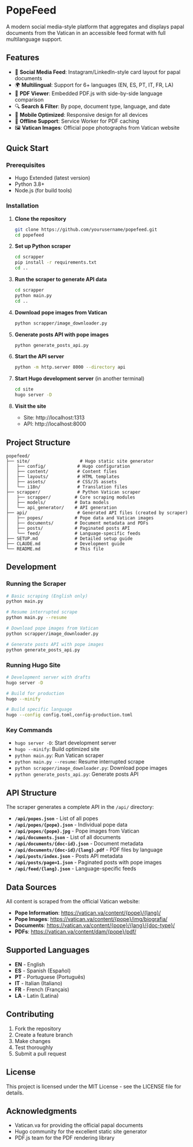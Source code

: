 # PopeFeed

A modern social media-style platform that aggregates and displays papal documents from the Vatican in an accessible feed format with full multilanguage support.

## Features

- 📱 **Social Media Feed**: Instagram/LinkedIn-style card layout for papal documents
- 🌍 **Multilingual**: Support for 6+ languages (EN, ES, PT, IT, FR, LA)
- 📄 **PDF Viewer**: Embedded PDF.js with side-by-side language comparison
- 🔍 **Search & Filter**: By pope, document type, language, and date
- 📱 **Mobile Optimized**: Responsive design for all devices
- 🔄 **Offline Support**: Service Worker for PDF caching
- 🖼️ **Vatican Images**: Official pope photographs from Vatican website

## Quick Start

### Prerequisites
- Hugo Extended (latest version)
- Python 3.8+
- Node.js (for build tools)

### Installation

1. **Clone the repository**
   ```bash
   git clone https://github.com/yourusername/popefeed.git
   cd popefeed
   ```

2. **Set up Python scraper**
   ```bash
   cd scrapper
   pip install -r requirements.txt
   cd ..
   ```

3. **Run the scraper to generate API data**
   ```bash
   cd scrapper
   python main.py
   cd ..
   ```

4. **Download pope images from Vatican**
   ```bash
   python scrapper/image_downloader.py
   ```

5. **Generate posts API with pope images**
   ```bash
   python generate_posts_api.py
   ```

6. **Start the API server**
   ```bash
   python -m http.server 8000 --directory api
   ```

7. **Start Hugo development server** (in another terminal)
   ```bash
   cd site
   hugo server -D
   ```

8. **Visit the site**
   - Site: http://localhost:1313
   - API: http://localhost:8000

## Project Structure

```
popefeed/
├── site/                   # Hugo static site generator
│   ├── config/            # Hugo configuration
│   ├── content/           # Content files
│   ├── layouts/           # HTML templates
│   ├── assets/            # CSS/JS assets
│   └── i18n/              # Translation files
├── scrapper/              # Python Vatican scraper
│   ├── scrapper/         # Core scraping modules
│   ├── models/           # Data models
│   └── api_generator/    # API generation
├── api/                   # Generated API files (created by scraper)
│   ├── popes/            # Pope data and Vatican images
│   ├── documents/        # Document metadata and PDFs
│   ├── posts/            # Paginated posts API
│   └── feed/             # Language-specific feeds
├── SETUP.md              # Detailed setup guide
├── CLAUDE.md             # Development guide
└── README.md             # This file
```

## Development

### Running the Scraper
```bash
# Basic scraping (English only)
python main.py

# Resume interrupted scrape
python main.py --resume

# Download pope images from Vatican
python scrapper/image_downloader.py

# Generate posts API with pope images
python generate_posts_api.py
```

### Running Hugo Site
```bash
# Development server with drafts
hugo server -D

# Build for production
hugo --minify

# Build specific language
hugo --config config.toml,config-production.toml
```

### Key Commands
- `hugo server -D`: Start development server
- `hugo --minify`: Build optimized site
- `python main.py`: Run Vatican scraper
- `python main.py --resume`: Resume interrupted scrape
- `python scrapper/image_downloader.py`: Download pope images
- `python generate_posts_api.py`: Generate posts API

## API Structure

The scraper generates a complete API in the `/api/` directory:

- **`/api/popes.json`** - List of all popes
- **`/api/popes/{pope}.json`** - Individual pope data
- **`/api/popes/{pope}.jpg`** - Pope images from Vatican
- **`/api/documents.json`** - List of all documents
- **`/api/documents/{doc-id}.json`** - Document metadata
- **`/api/documents/{doc-id}/{lang}.pdf`** - PDF files by language
- **`/api/posts/index.json`** - Posts API metadata
- **`/api/posts/page=1.json`** - Paginated posts with pope images
- **`/api/feed/{lang}.json`** - Language-specific feeds

## Data Sources

All content is scraped from the official Vatican website:
- **Pope Information**: https://vatican.va/content/{pope}/{lang}/
- **Pope Images**: https://vatican.va/content/{pope}/img/biografia/
- **Documents**: https://vatican.va/content/{pope}/{lang}/{doc-type}/
- **PDFs**: https://vatican.va/content/dam/{pope}/pdf/

## Supported Languages

- **EN** - English
- **ES** - Spanish (Español)
- **PT** - Portuguese (Português)
- **IT** - Italian (Italiano)
- **FR** - French (Français)
- **LA** - Latin (Latina)

## Contributing

1. Fork the repository
2. Create a feature branch
3. Make changes
4. Test thoroughly
5. Submit a pull request

## License

This project is licensed under the MIT License - see the LICENSE file for details.

## Acknowledgments

- Vatican.va for providing the official papal documents
- Hugo community for the excellent static site generator
- PDF.js team for the PDF rendering library